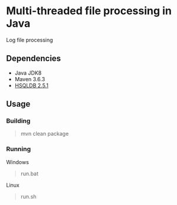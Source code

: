 # Multi-threaded file processing in Java
Log file processing 

## Dependencies

- Java JDK8
- Maven 3.6.3
- [HSQLDB 2.5.1](http://hsqldb.org/)

## Usage

### Building

>mvn clean package

### Running

Windows
> run.bat

Linux
> run.sh